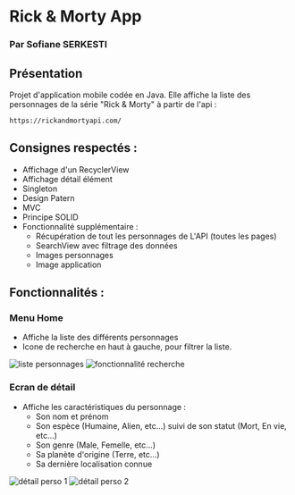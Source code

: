 # Rick & Morty App

### Par Sofiane SERKESTI


## Présentation

Projet d'application mobile codée en Java.
Elle affiche la liste des personnages de la série "Rick & Morty" à partir de l'api :
````
https://rickandmortyapi.com/
````

## Consignes respectés :
- Affichage d'un RecyclerView
- Affichage détail élément
- Singleton
- Design Patern
- MVC
- Principe SOLID
- Fonctionnalité supplémentaire :
	- Récupération de tout les personnages de L'API (toutes les pages)
	- SearchView avec filtrage des données
	- Images personnages
	- Image application


## Fonctionnalités :

### Menu Home
- Affiche la liste des différents personnages
- Icone de recherche en haut à gauche, pour filtrer la liste.

<img src="img_readme/liste.png" alt="liste personnages">   <img src="img_readme/Recherche_rick.png" alt="fonctionnalité recherche">

### Ecran de détail
- Affiche les caractéristiques du personnage :
	- Son nom et prénom
	- Son espèce (Humaine, Alien, etc...) suivi de son statut (Mort, En vie, etc...)
	- Son genre (Male, Femelle, etc...)
	- Sa planète d'origine (Terre, etc...)
	- Sa dernière localisation connue

<img src="img_readme/Rick.png" alt="détail perso 1">   <img src="img_readme/Rick2.png" alt="détail perso 2">
